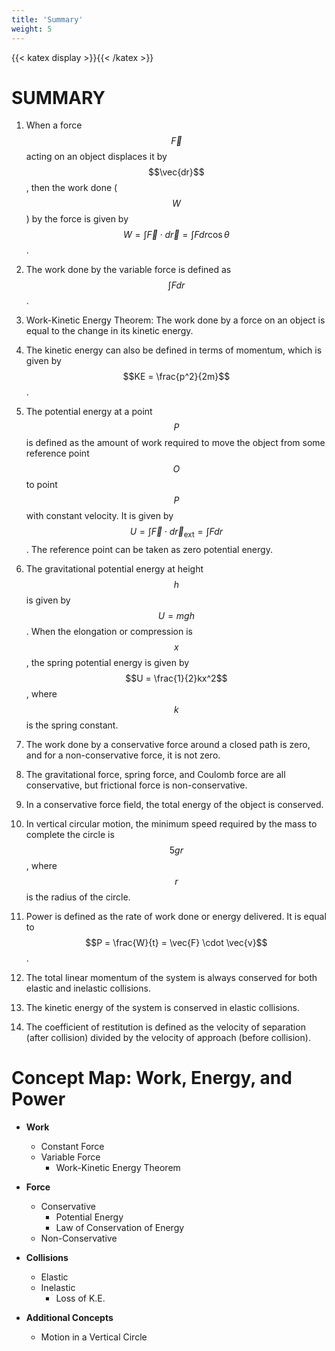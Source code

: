 ```yaml
---
title: 'Summary'
weight: 5
---
```


[comment]: <> (katex Header)
{{< katex display >}}{{< /katex >}}

# SUMMARY

1. When a force $$\vec{F}$$ acting on an object displaces it by $$\vec{dr}$$, then the work done ($$W$$) by the force is given by $$W = \int \vec{F} \cdot d\vec{r} = \int F dr \cos \theta$$.

2. The work done by the variable force is defined as $$\int F dr$$.

3. Work-Kinetic Energy Theorem: The work done by a force on an object is equal to the change in its kinetic energy.

4. The kinetic energy can also be defined in terms of momentum, which is given by $$KE = \frac{p^2}{2m}$$.

5. The potential energy at a point $$P$$ is defined as the amount of work required to move the object from some reference point $$O$$ to point $$P$$ with constant velocity. It is given by $$U = \int \vec{F} \cdot d\vec{r}_\text{ext} = \int F dr$$. The reference point can be taken as zero potential energy.

6. The gravitational potential energy at height $$h$$ is given by $$U = mgh$$. When the elongation or compression is $$x$$, the spring potential energy is given by $$U = \frac{1}{2}kx^2$$, where $$k$$ is the spring constant.

7. The work done by a conservative force around a closed path is zero, and for a non-conservative force, it is not zero.

8. The gravitational force, spring force, and Coulomb force are all conservative, but frictional force is non-conservative.

9. In a conservative force field, the total energy of the object is conserved.

10. In vertical circular motion, the minimum speed required by the mass to complete the circle is $$5gr$$, where $$r$$ is the radius of the circle.

11. Power is defined as the rate of work done or energy delivered. It is equal to $$P = \frac{W}{t} = \vec{F} \cdot \vec{v}$$.

12. The total linear momentum of the system is always conserved for both elastic and inelastic collisions.

13. The kinetic energy of the system is conserved in elastic collisions.

14. The coefficient of restitution is defined as the velocity of separation (after collision) divided by the velocity of approach (before collision).

# Concept Map: Work, Energy, and Power

- **Work**
  - Constant Force
  - Variable Force
    - Work-Kinetic Energy Theorem

- **Force**
  - Conservative
    - Potential Energy
    - Law of Conservation of Energy
  - Non-Conservative

- **Collisions**
  - Elastic
  - Inelastic
    - Loss of K.E.

- **Additional Concepts**
  - Motion in a Vertical Circle

